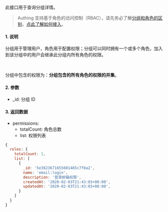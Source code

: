 此接口用于查询分组详情。

> Authing 支持基于角色的访问控制（RBAC），请先务必了解[分组和角色的区别](https://docs.authing.cn/authing/authorization/authorization/rbac#fen-zu-vs-quan-xian)，[点此了解如何接入](https://docs.authing.cn/authing/authorization/intergrate-rbac)。

#### 1. 说明

分组用于管理用户，角色用于配置权限；分组可以同时拥有一个或多个角色，加入到该分组中的用户会继承此分组内所有角色的权限。

<br/>

分组中包含的权限为：**分组包含的所有角色的权限的并集**。

#### 2. 参数

* _id: 分组 ID

#### 3. 返回数据

* permissions:
  * totalCount: 角色总数
  * list: 权限列表

```javascript
{
  roles: {
    totalCount: 1,
    list: [
      {
        _id: '5e3823671655601485c7f8a2',
        name: 'email:login',
        description: '登录邮箱权限',
        createdAt: '2020-02-03T21:43:03+08:00',
        updatedAt: '2020-02-03T21:43:03+08:00',
      }
    ]
  }
}
```
